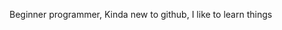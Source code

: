 Beginner programmer,
Kinda new to github,
I like to learn things


<!---
MartinTheDoge/MartinTheDoge is a ✨ special ✨ repository because its `README.md` (this file) appears on your GitHub profile.
You can click the Preview link to take a look at your changes.
--->
